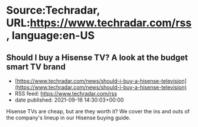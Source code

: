 # Source:Techradar, URL:https://www.techradar.com/rss, language:en-US

## Should I buy a Hisense TV? A look at the budget smart TV brand
 - [https://www.techradar.com/news/should-i-buy-a-hisense-television](https://www.techradar.com/news/should-i-buy-a-hisense-television)
 - RSS feed: https://www.techradar.com/rss
 - date published: 2021-09-16 14:30:03+00:00

Hisense TVs are cheap, but are they worth it? We cover the ins and outs of the company's lineup in our Hisense buying guide.

